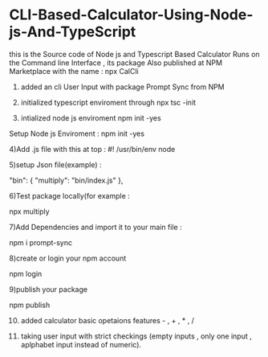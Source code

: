 # CLI-Based-Calculator-Using-Node-js-And-TypeScript
this is the Source code of Node js and Typescript Based Calculator Runs on the Command line Interface , its package Also published at NPM Marketplace with the name : npx CalCli

1) added an cli User Input with package Prompt Sync from NPM 


2) initialized typescript enviroment through npx tsc -init


3) intialized node js enviroment npm init -yes

Setup Node js Enviroment : npm init -yes


4)Add .js file with this at top :
#! /usr/bin/env node


5)setup Json file(example) : 

"bin": {
	"multiply": "bin/index.js"
},



6)Test package locally(for example : 

npx multiply


7)Add Dependencies and import it to your main file : 

npm i prompt-sync


8)create or login your npm account

npm login


9)publish your package

npm publish



10) added calculator basic opetaions features - , + , * , /


11) taking user input with strict checkings (empty inputs , only one input , aplphabet input instead of numeric).
